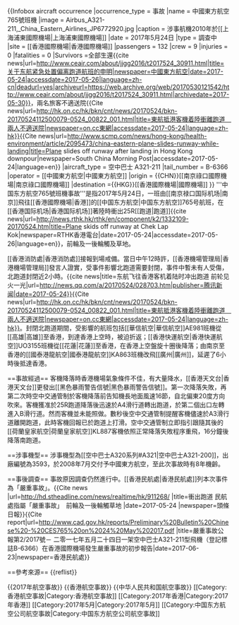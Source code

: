{{Infobox aircraft occurrence
|occurrence_type = 事故
|name = 中國東方航空765號班機
|image = Airbus_A321-211,_China_Eastern_Airlines_JP6772920.jpg
|caption = 涉事航機2010年於[[上海浦東國際機場|上海浦東國際機場]]
|date = 2017年5月24日
|type = 調查中
|site = [[香港國際機場|香港國際機場]]
|passengers = 132
|crew = 9
|injuries = 0
|fatalities = 0
|Survivors =全部生還<ref>{{cite news|url=http://www.ceair.com/about/jjgg2016/t2017524_30911.html|title=关于东航紧急处置偏离跑道航班的申明|newspaper=中國東方航空|date=2017-05-24|accessdate=2017-05-26|language=zh-cn|deadurl=yes|archiveurl=https://web.archive.org/web/20170530121542/http://www.ceair.com/about/jjgg2016/t2017524_30911.html|archivedate=2017-05-30}}</ref>，兩名旅客不適送院<ref>{{Cite news|url=http://hk.on.cc/hk/bkn/cnt/news/20170524/bkn-20170524112500079-0524_00822_001.html|title=東航抵港客機着陸衝離跑道　兩人不適送院|newspaper=on.cc東網|accessdate=2017-05-24|language=zh-hk}}</ref><ref>{{Cite news|url=http://www.scmp.com/news/hong-kong/health-environment/article/2095473/china-eastern-plane-slides-runway-while-landing|title=Plane slides off runway after landing in Hong Kong downpour|newspaper=South China Morning Post|accessdate=2017-05-24|language=en}}</ref>
|aircraft_type = 空中巴士 A321-211
|tail_number = B-6366
|operator = [[中國東方航空|中國東方航空]]
|origin = {{CHN}}[[南京祿口國際機場|南京祿口國際機場]]
|destination ={{HKG}}[[香港國際機場|國際機場]]
}}
'''中国东方航空765號班機事故'''是指2017年5月24日，一班由[[南京禄口国际机场|南京]]飛往[[香港國際機場|香港]]的[[中国东方航空|中国东方航空]]765号航班，在[[香港国际机场|香港国际机场]]著陸時衝出25R[[跑道|跑道]]<ref>{{cite news|url=http://news.rthk.hk/rthk/en/component/k2/1332109-20170524.htm|title=Plane skids off runway at Chek Lap Kok|newspaper=RTHK香港電台|date=2017-05-24|accessdate=2017-05-26|language=en}}</ref>，前輪及一後輪觸及草地。

[[香港消防處|香港消防處]]接報到場戒備。當日中午12時許，[[香港機場管理局|香港機場管理局]]發言人證實，受事件影響北跑道需要封閉，事件中暫未有人受傷，北跑道封閉近2小時。<ref>{{cite news|title=东航飞往香港客机着陆时冲出跑道 前轮见火一光|url=http://news.qq.com/a/20170524/028703.htm|publisher=腾讯新闻|date=2017-05-24}}</ref><ref>{{Cite news|url=http://hk.on.cc/hk/bkn/cnt/news/20170524/bkn-20170524112500079-0524_00822_001.html|title=東航抵港客機着陸衝離跑道　兩人不適送院|newspaper=on.cc東網|accessdate=2017-05-24|language=zh-hk}}</ref>。封閉北跑道期間，受影響的航班包括[[華信航空|華信航空]]AE981班機從[[高雄|高雄]]至香港，到達香港上空時，被迫折返；[[香港快運航空|香港快運航空]]UO3155班機從[[花蓮|花蓮]]至香港，在香港上空盤旋十圈後降落；由南京至香港的[[國泰港龍航空|國泰港龍航空]]KA863班機改飛[[廣州|廣州]]，延遲了6小時後抵達香港。

==事故經過==
客機降落時香港機場氣象條件不佳，有大量降水，[[香港天文台|香港天文台]]更發出[[黑色暴雨警告信號|黑色暴雨警告信號]]。第一次降落失敗，再第二次時空中交通管制於客機降落前告知機長地面風速16節，自北偏東20度方向吹來。客機獲准於25R跑道降落後迅速於A4滑行道轉出跑道，於第二個出口左轉進入B滑行道。然而客機並未能照做。數秒後空中交通管制提醒客機儘速於A3滑行道離開跑道，此時客機回報已於跑道上打滑。空中交通管制立即指引跟隨其後的[[荷蘭皇家航空|荷蘭皇家航空]]KL887客機依照正常降落失敗程序重飛，16分鐘後降落南跑道。<!-- Translated transcription from ATC recording -->

==涉事機型==
涉事機型為[[空中巴士A320系列#A321|空中巴士A321-200]]，出廠編號為3593，於2008年7月交付予中國東方航空，至此次事故時有8年機齡。

==事後調查==
事故原因調查仍然進行中。[[香港民航處|香港民航處]]列本次事件為「嚴重事故」。<ref>{{Cite news |url=http://hd.stheadline.com/news/realtime/hk/911268/ |title=衝出跑道 民航處指屬「嚴重事故」　前輪及一後輪觸草地 |date=2017-05-24 |newspaper=頭條日報}}</ref><ref>{{Cite report|url=http://www.cad.gov.hk/reports/Preliminary%20Bulletin%20Chinese%20-%20CES765%20on%2024%20May%202017.pdf |title=嚴重事故公報第2/2017號－ 二零一七年五月二十四日一架空中巴士A321-211型飛機（登記標誌B-6366）在香港國際機場發生嚴重事故的初步報告|date=2017-06-23|newspaper=香港民航處}}</ref>

==參考來源==
{{reflist}}

{{2017年航空事故}}
{{香港航空事故}}
{{中华人民共和国航空事故}}
[[Category:香港航空事故|Category:香港航空事故]]
[[Category:2017年香港|Category:2017年香港]]
[[Category:2017年5月|Category:2017年5月]]
[[Category:中国东方航空公司航空事故|Category:中国东方航空公司航空事故]]